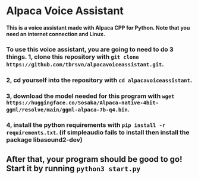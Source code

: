 # Alpaca Voice Assistant
#### This is a voice assistant made with Alpaca CPP for Python. Note that you need an internet connection and Linux.
### To use this voice assistant, you are going to need to do 3 things. 1, clone this repository with ```git clone https://github.com/tbrsvn/alpacavoiceassistant.git```.
### 2, cd yourself into the repository with ```cd alpacavoiceassistant```.
### 3, download the model needed for this program with ```wget https://huggingface.co/Sosaka/Alpaca-native-4bit-ggml/resolve/main/ggml-alpaca-7b-q4.bin```.
### 4, install the python requirements with ```pip install -r requirements.txt```. (if simpleaudio fails to install then install the package libasound2-dev) 
## After that, your program should be good to go! Start it by running ```python3 start.py```
